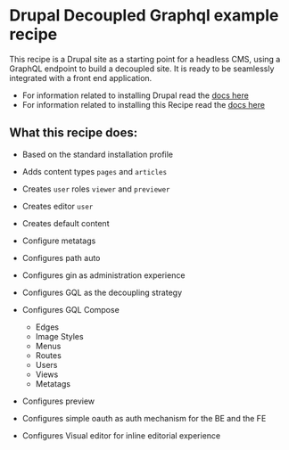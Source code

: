 # Drupal Decoupled Graphql example recipe

This recipe is a Drupal site as a starting point for a headless CMS, using a GraphQL endpoint to build a decoupled site. It is ready to be seamlessly integrated with a front end application.

- For information related to installing Drupal read the [docs here](https://drupal-decoupled.octahedroid.com/docs/getting-started/drupal/install)
- For information related to installing this Recipe read the [docs here](https://drupal-decoupled.octahedroid.com/docs/getting-started/drupal/extend)

## What this recipe does:

- Based on the standard installation profile

- Adds content types `pages` and `articles`

- Creates `user` roles `viewer` and `previewer`

- Creates editor `user`

- Creates default content

- Configure metatags

- Configures path auto

- Configures gin as administration experience

- Configures GQL as the decoupling strategy

- Configures GQL Compose
    - Edges
    - Image Styles
    - Menus
    - Routes
    - Users
    - Views
    - Metatags

- Configures preview

- Configures simple oauth as auth mechanism for the BE and the FE

- Configures Visual editor for inline editorial experience


